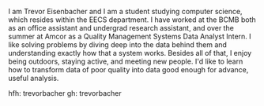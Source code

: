 I am Trevor Eisenbacher and I am a student studying computer science, which resides within the EECS department. I have worked at the BCMB both as an office assistant and undergrad research assistant, and over the summer at Amcor as a Quality Management Systems Data Analyst Intern. I like solving problems by diving deep into the data behind them and understanding exactly how that a system works. Besides all of that, I enjoy being outdoors, staying active, and meeting new people. I'd like to learn how to transform data of poor quality into data good enough for advance, useful analysis.

hfh: trevorbacher
gh: trevorbacher

